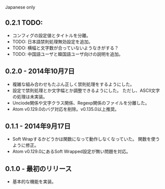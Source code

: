 Japanese only
## 0.2.1 TODO:
* コンフィグの設定値とタイトルを分離。
* TODO: 日本語禁則処理無効設定を追加。
* TODO: 横幅と文字数が合っていないようなきがする？
* TODO: 中国語ユーザと韓国語ユーザ向けの説明を追加。

## 0.2.0 - 2014年10月7日
* 複雑な組み合わせもたぶん正しく禁則処理をするようにした。
* 設定で禁則処理とか文字幅とか調整できるようにした。
  ただし、ASCII文字の処理は未実装。
* Unciode関係や文字クラス関係、Regexp関係のファイルを分離した。
* Atom v0.129.0のバグ対応を削除。v0.135.0以上推奨。

## 0.1.1 - 2014年9月17日
* Soft Wrapするかどうかは関数になって動作しなくなっていた。
  関数を使うように修正。
* Atom v0.129.0にあるSoft Wrapped設定が無い問題を対応。

## 0.1.0 - 最初のリリース
* 基本的な機能を実装。
